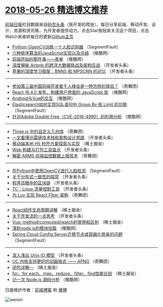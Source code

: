 # [2018-05-26 精选博文推荐](https://toutiao.qdkfweb.cn/date/2018/05/26)

[前端日报](https://qdkfweb.cn/c/news)栏目数据来自[码农头条](https://toutiao.qdkfweb.cn/)（我开发的爬虫），每日分享前端、移动开发、设计、资源和资讯等，为开发者提供动力，点击Star按钮来关注这个项目，点击Watch来收听每日的更新[Github主页](https://github.com/kujian/frontendDaily)
* [Python-OpenCV训练一个人脸识别器](https://toutiao.qdkfweb.cn/75584.html) （SegmentFault）
* [六种排序算法的JavaScript实现以及总结](https://toutiao.qdkfweb.cn/75657.html) （推酷网）
* [前端开始的那件事——表单](https://toutiao.qdkfweb.cn/75661.html) （推酷网）
* [深度揭秘 Airbnb 的跨洋大数据挑战及架构实战](https://toutiao.qdkfweb.cn/75621.html) （开发者头条）
* [苹果的深度学习框架：BNNS 和 MPSCNN 的对比](https://toutiao.qdkfweb.cn/75623.html) （开发者头条）

***
* [参加第三届中国前端开发者千人峰会是一种怎样的体验？](https://toutiao.qdkfweb.cn/75709.html) （奇舞团）
* [React 16.4.0 发布，构建用户界面的 JavaScript 库](https://toutiao.qdkfweb.cn/75665.html) （推酷网）
* [Android与Vue的交互](https://toutiao.qdkfweb.cn/75655.html) （推酷网）
* [Elasticsearch如何实现SQL语句中 Group By 和 Limit 的功能](https://toutiao.qdkfweb.cn/75583.html) （SegmentFault）
* [针对Adobe Double Free（CVE-2018-4990）的利用分析](https://toutiao.qdkfweb.cn/75660.html) （推酷网）

***
* [Three.js 中的自定义几何体](https://toutiao.qdkfweb.cn/75703.html) （奇舞团）
* [一文看懂迅雷链技术栈和架构设计思路](https://toutiao.qdkfweb.cn/75618.html) （开发者头条）
* [移动端本地 H5 秒开方案探索与实现](https://toutiao.qdkfweb.cn/75596.html) （稀土掘金）
* [Web 构建与打包工具盘点](https://toutiao.qdkfweb.cn/75608.html) （开发者头条）
* [解密 ARMS 前端监控数据上报技术](https://toutiao.qdkfweb.cn/75704.html) （奇舞团）

***
* [在Python中使用OpenCV进行人脸检测](https://toutiao.qdkfweb.cn/75585.html) （SegmentFault）
* [关于分布式一致性的探究](https://toutiao.qdkfweb.cn/75619.html) （开发者头条）
* [程序员眼中的区块链](https://toutiao.qdkfweb.cn/75605.html) （开发者头条）
* [TC：Linux 流量控制工具](https://toutiao.qdkfweb.cn/75609.html) （开发者头条）
* [为 Luy 实现 React Fiber 架构](https://toutiao.qdkfweb.cn/75705.html) （奇舞团）

***
* [React组件生命周期详解](https://toutiao.qdkfweb.cn/75590.html) （稀土掘金）
* [关于开发流的一点思考](https://toutiao.qdkfweb.cn/75620.html) （开发者头条）
* [Vue: method/computed/watch的使用和区别](https://toutiao.qdkfweb.cn/75597.html) （稀土掘金）
* [浅析node.js的模块加载](https://toutiao.qdkfweb.cn/75658.html) （推酷网）
* [Spring Cloud Config Server迁移节点或容器化带来的问题](https://toutiao.qdkfweb.cn/75580.html) （SegmentFault）

***
* [深入浅出 Unix IO 模型](https://toutiao.qdkfweb.cn/75610.html) （开发者头条）
* [UC 内核支持更好的动画格式 —— APNG](https://toutiao.qdkfweb.cn/75706.html) （奇舞团）
* [闭包详解一](https://toutiao.qdkfweb.cn/75586.html) （稀土掘金）
* [for、for each、map、reduce、filter、find性能比较](https://toutiao.qdkfweb.cn/75598.html) （稀土掘金）
* [记一次 Node.js 源码分析](https://toutiao.qdkfweb.cn/75659.html) （推酷网）

日报维护作者：[前端博客](https://qdkfweb.cn/) 和 [微博](https://qdkfweb.cn/go/weibo)

![weixin](https://user-images.githubusercontent.com/3055447/38468989-651132ac-3b80-11e8-8e6b-15122322a9d7.png)